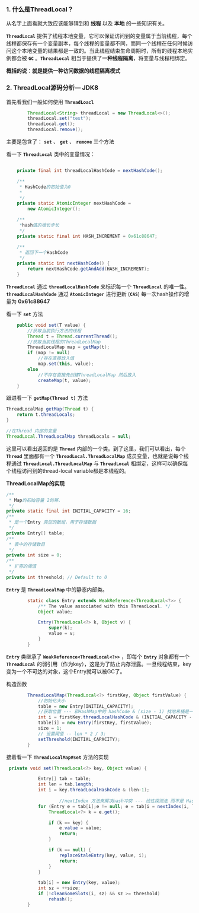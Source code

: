 ### 1. 什么是ThreadLocal？

从名字上面看就大致应该能够猜到和 **线程** 以及 **本地** 的一些知识有关。

**`ThreadLocal`** 提供了线程本地变量，它可以保证访问到的变量属于当前线程，每个线程都保存有一个变量副本，每个线程的变量都不同，而同一个线程在任何时候访问这个本地变量的结果都是一致的。当此线程结束生命周期时，所有的线程本地实例都会被 **`GC`** 。**`ThreadLocal`** 相当于提供了**一种线程隔离**，将变量与线程相绑定。

**概括的说：就是提供一种访问数据的线程隔离模式**

### 2. ThreadLocal源码分析— JDK8

首先看我们一般如何使用 **`ThreadLoacl`**

```java
        ThreadLocal<String> threadLocal = new ThreadLocal<>();
        threadLocal.set("test");
        threadLocal.get();
        threadLocal.remove();
```

主要是包含了： **`set`**  、 **`get`** 、  **`remove`** 三个方法

看一下 **`ThreadLocal`** 类中的变量情况：

```java

    private final int threadLocalHashCode = nextHashCode();

    /**
     * HashCode的初始值为0
     * 
     */
    private static AtomicInteger nextHashCode =
        new AtomicInteger();

    /**
     *hash值的增长步长
     */
    private static final int HASH_INCREMENT = 0x61c88647;

    /**
     * 返回下一个HashCode
     */
    private static int nextHashCode() {
        return nextHashCode.getAndAdd(HASH_INCREMENT);
    }
```

**`ThreadLocal`** 通过 **`threadLocalHashCode`** 来标识每一个 **`ThreadLocal`** 的唯一性。**`threadLocalHashCode`** 通过 **`AtomicInteger`** 进行更新 (**`CAS`**) 每一次hash操作的增量为 **0x61c88647**

看一下 **`set`** 方法

```java
    public void set(T value) {
        //获取当前执行方法的线程
        Thread t = Thread.currentThread();
      	//获取当前线程的ThreadLocalMap
        ThreadLocalMap map = getMap(t);
        if (map != null)
          	//存在直接放入值
            map.set(this, value);
        else
          	//不存在直接先创建ThreadLocalMap 然后放入
            createMap(t, value);
    }
```

跟进看一下  **`getMap(Thread t)`** 方法

```java
ThreadLocalMap getMap(Thread t) {
    return t.threadLocals;
}

//在Thread 内部的变量
ThreadLocal.ThreadLocalMap threadLocals = null;
```

这里可以看出返回的是 **`Thread`** 内部的一个类。到了这里，我们可以看出，每个 **`Thread`** 里面都有一个 **`ThreadLocal.ThreadLocalMap`** 成员变量，也就是说每个线程通过 **`ThreadLocal.ThreadLocalMap`** 与 **`ThreadLocal`** 相绑定，这样可以确保每个线程访问到的thread-local variable都是本线程的。

 **ThreadLocalMap的实现**

```java
/**
 * Map的初始容量 2的幂.
 */
private static final int INITIAL_CAPACITY = 16;
/**
 * 是一个Entry 类型的数组，用于存储数据
 */
private Entry[] table;
/**
 * 表中的存储数目
 */
private int size = 0;
/**
 * 扩容的阈值
 */
private int threshold; // Default to 0

```

**`Entry`** 是 **`ThreadLocalMap`** 中的静态内部类。

```java
        static class Entry extends WeakReference<ThreadLocal<?>> {
            /** The value associated with this ThreadLocal. */
            Object value;

            Entry(ThreadLocal<?> k, Object v) {
                super(k);
                value = v;
            }
        }
```

**`Entry`** 类继承了 **`WeakReference<ThreadLocal<?>>`** ，即每个 **`Entry`** 对象都有一个 **`ThreadLocal`** 的弱引用（作为key），这是为了防止内存泄露。一旦线程结束，key变为一个不可达的对象，这个Entry就可以被GC了。

构造函数

```java
        ThreadLocalMap(ThreadLocal<?> firstKey, Object firstValue) {
            //初始化大小
            table = new Entry[INITIAL_CAPACITY];
          	//获取位置 --- 和HashMap中的 hashCode & (size - 1) 找哈希桶是一个道理
            int i = firstKey.threadLocalHashCode & (INITIAL_CAPACITY - 1);
            table[i] = new Entry(firstKey, firstValue);
            size = 1;
          	// 设置阈值 -- len * 2 / 3;
            setThreshold(INITIAL_CAPACITY);
        }
```

接着看一下 **`ThreadLocalMap#set`** 方法的实现

```java
 private void set(ThreadLocal<?> key, Object value) {

            Entry[] tab = table;
            int len = tab.length;
            int i = key.threadLocalHashCode & (len-1);
						
   					//nextIndex 方法来解决hash冲突 --- 线性探测法 而不是 HashMap的链表
            for (Entry e = tab[i];e != null; e = tab[i = nextIndex(i, len)]) {
                ThreadLocal<?> k = e.get();

                if (k == key) {
                    e.value = value;
                    return;
                }

                if (k == null) {
                    replaceStaleEntry(key, value, i);
                    return;
                }
            }

            tab[i] = new Entry(key, value);
            int sz = ++size;
            if (!cleanSomeSlots(i, sz) && sz >= threshold)
                rehash();
        }
```

